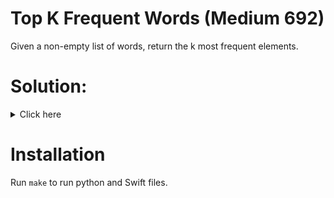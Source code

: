 # Top K Frequent Words (Medium 692)
Given a non-empty list of words, return the k most frequent elements.

# Solution:

<details><summary>Click here</summary>  
Calculate frequencies with hash table. Then have custom data structure for
word with frequency and value. Then use heap to find the best.
O(n log n) time, O(n) space.

<br></br>

</details>

# Installation
Run `make` to run python and Swift files.
